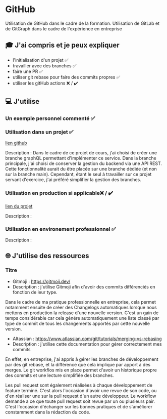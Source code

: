 # GitHub

Utilisation de GitHub dans le cadre de la formation. 
Utilisation de GitLab et de GitGraph dans le cadre de l'expérience en entreprise

## 🎓 J'ai compris et je peux expliquer

- l'initialisation d'un projet ✅
- travailler avec des branches ✅
- faire une PR ✅
- utiliser git rebase pour faire des commits propres ✅
- utiliser les gitHub actions ❌ / ✔️

## 💻 J'utilise

### Un exemple personnel commenté ✅

### Utilisation dans un projet ✅

[lien github](https://github.com/KevinNizet/the-good-corner/tree/graphQL)

Description :
Dans le cadre de ce projet de cours, j'ai choisi de créer une branche graphQL permettant d'implémenter ce service. 
Dans la branche principale, j'ai choisi de conserver la gestion du backend via une API REST. Cette fonctionnalité aurait du être placée sur une branche dédiée (et non sur la branche main).
Cependant, étant le seul à travailler sur ce projet servant d'exercice, j'ai préféré simplifier la gestion des branches. 

### Utilisation en production si applicable❌ / ✔️

[lien du projet](...)

Description :

### Utilisation en environement professionnel ✅

Description :

## 🌐 J'utilise des ressources

### Titre

- Gitmoji : https://gitmoji.dev/
- Description : j'utilise Gitmoji afin d'avoir des commits différenciés en fonction de leur type. 

Dans le cadre de ma pratique professionnelle en entreprise, cela permet notamment ensuite de créer des Changelogs automatiques lorsque nous mettons en production la release d'une nouvelle version. 
C'est un gain de temps considérable car cela génére automatiquement une liste classé par type de commit de tous les changements apportés par cette nouvelle version. 

- Altassian : https://www.atlassian.com/git/tutorials/merging-vs-rebasing
- Description : j'utilise cette documentation pour gérer correctement mes commits

En effet, en entreprise, j'ai appris à gérer les branches de développement par des git rebase, et la différence que cela implique par apport à des merges. 
Le git workflos mis en place permet d'avoir un historique propre des commits et une lecture simplifiée des branches. 

Les pull request sont également réalisées à chaque développement de feature terminé. C'est alors l'occasion d'avoir une revue de son code, ou d'en réaliser une sur la pull request d'un autre développeur. 
Le workflow demande a ce que toute pull request soit revue par un ou plusieurs pair. C'est l'occasion d'échanger sur les bonnes pratiques et de s'améliorer constamment dans la rédaction du code. 

